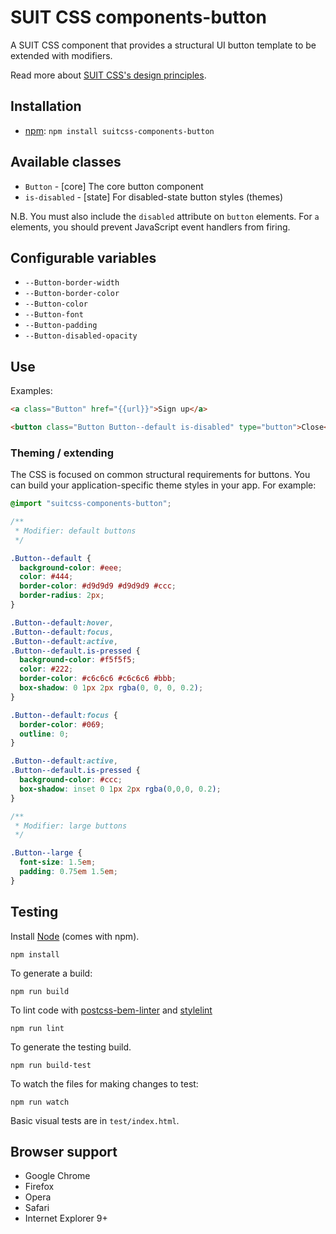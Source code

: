 # SUIT CSS components-button

A SUIT CSS component that provides a structural UI button template to be
extended with modifiers.

Read more about [SUIT CSS's design principles](https://github.com/suitcss/suit/).

## Installation

* [npm](http://npmjs.org/): `npm install suitcss-components-button`

## Available classes

* `Button` - [core] The core button component
* `is-disabled` - [state] For disabled-state button styles (themes)

N.B. You must also include the `disabled` attribute on `button` elements. For
`a` elements, you should prevent JavaScript event handlers from firing.

## Configurable variables

* `--Button-border-width`
* `--Button-border-color`
* `--Button-color`
* `--Button-font`
* `--Button-padding`
* `--Button-disabled-opacity`

## Use

Examples:

```html
<a class="Button" href="{{url}}">Sign up</a>

<button class="Button Button--default is-disabled" type="button">Close</button>
```

### Theming / extending

The CSS is focused on common structural requirements for buttons. You can build
your application-specific theme styles in your app. For example:

```css
@import "suitcss-components-button";

/**
 * Modifier: default buttons
 */

.Button--default {
  background-color: #eee;
  color: #444;
  border-color: #d9d9d9 #d9d9d9 #ccc;
  border-radius: 2px;
}

.Button--default:hover,
.Button--default:focus,
.Button--default:active,
.Button--default.is-pressed {
  background-color: #f5f5f5;
  color: #222;
  border-color: #c6c6c6 #c6c6c6 #bbb;
  box-shadow: 0 1px 2px rgba(0, 0, 0, 0.2);
}

.Button--default:focus {
  border-color: #069;
  outline: 0;
}

.Button--default:active,
.Button--default.is-pressed {
  background-color: #ccc;
  box-shadow: inset 0 1px 2px rgba(0,0,0, 0.2);
}

/**
 * Modifier: large buttons
 */

.Button--large {
  font-size: 1.5em;
  padding: 0.75em 1.5em;
}
```

## Testing

Install [Node](http://nodejs.org) (comes with npm).

```
npm install
```

To generate a build:

```
npm run build
```

To lint code with [postcss-bem-linter](https://github.com/postcss/postcss-bem-linter) and [stylelint](http://stylelint.io/)

```
npm run lint
```

To generate the testing build.

```
npm run build-test
```

To watch the files for making changes to test:

```
npm run watch
```

Basic visual tests are in `test/index.html`.

## Browser support

* Google Chrome
* Firefox
* Opera
* Safari
* Internet Explorer 9+
